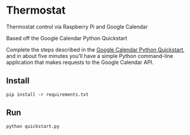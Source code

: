 # Thermostat
Thermostat control via Raspberry Pi and Google Calendar


Based off the Google Calendar Python Quickstart

Complete the steps described in the [Google Calendar Python Quickstart](
https://developers.google.com/google-apps/calendar/quickstart/python), and in
about five minutes you'll have a simple Python command-line application that
makes requests to the Google Calendar API.

## Install

```
pip install -r requirements.txt
```

## Run

```
python quickstart.py
```
